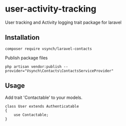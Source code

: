 # user-activity-tracking
User tracking and Activity logging trait package for laravel

## Installation
```
composer require vsynch/laravel-contacts
```

Publish package files
```
php artisan vendor:publish --provider="Vsynch\Contacts\ContactsServiceProvider"

```

## Usage
Add trait 'Contactable' to your models.
```
class User extends Authenticatable
{
    use Contactable;
}
```

